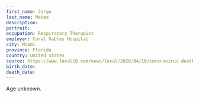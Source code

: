```yaml
---
first_name: Jorge
last_name: Mateo
description: 
portrait: 
occupation: Respiratory Therapist
employer: Coral Gables Hospital
city: Miami
province: Florida 
country: United States
source: https://www.local10.com/news/local/2020/04/10/coronavirus-deaths-hit-hard-in-health-care-community/
birth_date: 
death_date: 
---
```


Age unknown.